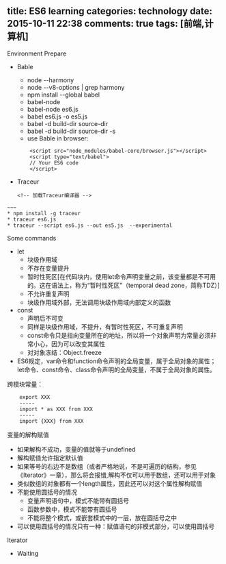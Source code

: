 title: ES6 learning
categories: technology
date: 2015-10-11 22:38
comments: true
tags: [前端,计算机]
---
Environment Prepare
* Bable
    * node --harmony
    * node --v8-options | grep harmony
    * npm install --global babel
    * babel-node
    * babel-node es6.js
    * babel es6.js -o es5.js
    * babel -d build-dir source-dir
    * babel -d build-dir source-dir -s
    * use Bable in browser:
    
    ~~~
        <script src="node_modules/babel-core/browser.js"></script>
        <script type="text/babel">
        // Your ES6 code
        </script>
    ~~~
     
     
* Traceur
    
    ~~~
    <!-- 加载Traceur编译器 -->
<script src="http://google.github.io/traceur-compiler/bin/traceur.js"
        type="text/javascript"></script>
<!-- 将Traceur编译器用于网页 -->
<script src="http://google.github.io/traceur-compiler/src/bootstrap.js"
        type="text/javascript"></script>
<!-- 打开实验选项，否则有些特性可能编译不成功 -->
<script>
        traceur.options.experimental = true;
</script>
<script type="module">
  //Your ES6 code
</script>
    ~~~
    * npm install -g traceur
    * traceur es6.js
    * traceur --script es6.js --out es5.js  --experimental


Some commands
* let 
    * 块级作用域
    * 不存在变量提升
    * 暂时性死区[在代码块内，使用let命令声明变量之前，该变量都是不可用的。这在语法上，称为“暂时性死区”（temporal dead zone，简称TDZ）]
    * 不允许重复声明
    * 块级作用域外部，无法调用块级作用域内部定义的函数
* const
    * 声明后不可变
    * 同样是块级作用域，不提升，有暂时性死区，不可重复声明
    * const命令只是指向变量所在的地址，所以将一个对象声明为常量必须非常小心，因为可以改变其属性
    * 对对象冻结：Object.freeze
* ES6规定，var命令和function命令声明的全局变量，属于全局对象的属性；let命令、const命令、class命令声明的全局变量，不属于全局对象的属性。

   
跨模块常量：
~~~
    export XXX
    -----
    import * as XXX from XXX
    -----
    import {XXX} from XXX
~~~
    
    
变量的解构赋值
* 如果解构不成功，变量的值就等于undefined
* 解构赋值允许指定默认值
* 如果等号的右边不是数组（或者严格地说，不是可遍历的结构，参见《Iterator》一章），那么将会报错,解构不仅可以用于数组，还可以用于对象
* 类似数组的对象都有一个length属性，因此还可以对这个属性解构赋值
* 不能使用圆括号的情况
    * 变量声明语句中，模式不能带有圆括号
    * 函数参数中，模式不能带有圆括号
    * 不能将整个模式，或嵌套模式中的一层，放在圆括号之中
* 可以使用圆括号的情况只有一种：赋值语句的非模式部分，可以使用圆括号

Iterator
* Waiting
